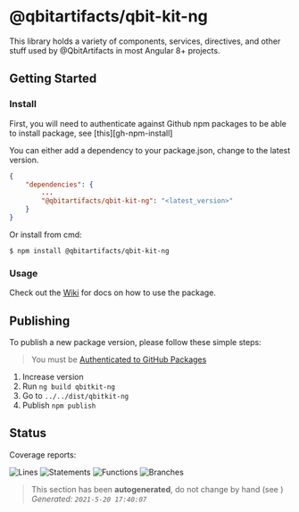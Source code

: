 # @qbitartifacts/qbit-kit-ng

This library holds a variety of components, services, directives, and other stuff used by @QbitArtifacts in most Angular 8+ projects.

## Getting Started

### Install

First, you will need to authenticate against Github npm packages to be able to install package, see [this][gh-npm-install]

You can either add a dependency to your package.json, change to the latest version.

```json
{
    "dependencies": {
        ...
        "@qbitartifacts/qbit-kit-ng": "<latest_version>"
    }
}
```

Or install from cmd:

```
$ npm install @qbitartifacts/qbit-kit-ng
```

### Usage

Check out the [Wiki][wiki] for docs on how to use the package.

## Publishing
To publish a new package version, please follow these simple steps:

> You must be [Authenticated to GitHub Packages][gh-npm-auth]

1. Increase version
2. Run `ng build qbitkit-ng`
3. Go to `../../dist/qbitkit-ng`
4. Publish `npm publish`

## Status

Coverage reports:

<!-- BADGES_START -->
![Lines](https://img.shields.io/badge/Lines-273/363%20(75.21)-yellow)
![Statements](https://img.shields.io/badge/Statements-340/437%20(77.8)-yellow)
![Functions](https://img.shields.io/badge/Functions-52/90%20(57.78)-red)
![Branches](https://img.shields.io/badge/Branches-28/82%20(34.15)-red)

> This section has been **autogenerated**, do not change by hand (see []())  
> _Generated: `2021-5-20 17:40:07`_

<!-- BADGES_END -->

[gh-npm-auth]: https://docs.github.com/en/packages/using-github-packages-with-your-projects-ecosystem/configuring-npm-for-use-with-github-packages#authenticating-to-github-packages
[wiki]: https://github.com/QbitArtifacts/qbit-ng-packages/wiki/qbit-kit-ng